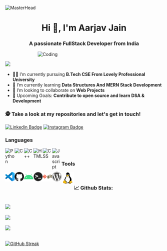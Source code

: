 
<!--
**jainaarjav07/jainaarjav07** is a ✨ _special_ ✨ repository because its `README.md` (this file) appears on your GitHub profile.

Here are some ideas to get you started:

- 🔭 I’m currently working on ...
- 🌱 I’m currently learning ...
- 👯 I’m looking to collaborate on ...
- 🤔 I’m looking for help with ...
- 💬 Ask me about ...
- 📫 How to reach me: ...
- 😄 Pronouns: ...
- ⚡ Fun fact: ...
-->


![MasterHead](https://firebasestorage.googleapis.com/v0/b/flexi-coding.appspot.com/o/dempgi7-520f8d5f-63d4-4453-8822-dbc149ae27f8.gif?alt=media&token=91c0c7b2-93c3-4029-b011-1a8703c5730d)
 
<h1 align="center">Hi 👋, I'm Aarjav Jain</h1>
<h3 align="center">A passionate FullStack Developer from India</h3>

<img align="right" alt="Coding" width="400" src="https://cdn.dribbble.com/users/1162077/screenshots/3848914/programmer.gif">
<br>

![](https://komarev.com/ghpvc/?username=jainaarjav07&color=blue)<br>
 
  
- 👨‍🏭 I’m currently pursuing **B.Tech CSE From Lovely Professional University** <br>
- 🏫 I’m currently learning **Data Structures And MERN Stack Development** <br>
- 🙌 I’m looking to collaborate on **Web Projects** <br>
 - 🥅 Upcoming Goals: **Contribute to open source and learn DSA & Development** <br>


### 🕵 Take a look at my repositories and let's get in touch!<br>


[![Linkedin Badge](https://img.shields.io/badge/-jainaarjav-blue?style=flat-square&logo=Linkedin&logoColor=white&link=https://www.linkedin.com/in/jainaarjav/)](https://www.linkedin.com/in/jainaarjav/) 
[![Instagram Badge](https://img.shields.io/badge/-@jn_aarjav_-E4405F?style=flat-square&logo=instagram&logoColor=white&link=https://www.instagram.com/jn_aarjav)](https://www.instagram.com/jn_aarjav) 
### Languages
<img align="left" alt="Python" width="30px" src="https://upload.wikimedia.org/wikipedia/commons/thumb/c/c3/Python-logo-notext.svg/800px-Python-logo-notext.svg.png" />
<img align="left" alt="C" width="30px" src="https://upload.wikimedia.org/wikipedia/commons/1/18/C_Programming_Language.svg" />
<img align="left" alt="C++" width="30px" src="https://upload.wikimedia.org/wikipedia/commons/thumb/1/18/ISO_C%2B%2B_Logo.svg/1200px-ISO_C%2B%2B_Logo.svg.png" />
<img align="left" alt="HTML" width="30px" src="https://upload.wikimedia.org/wikipedia/commons/thumb/6/61/HTML5_logo_and_wordmark.svg/1200px-HTML5_logo_and_wordmark.svg.png" />
<img align="left" alt="CSS" width="30px" src="https://upload.wikimedia.org/wikipedia/commons/thumb/d/d5/CSS3_logo_and_wordmark.svg/1200px-CSS3_logo_and_wordmark.svg.png" />
<img align="left" alt="Javascript" width="30px" src="https://upload.wikimedia.org/wikipedia/commons/thumb/b/ba/Javascript_badge.svg/1200px-Javascript_badge.svg.png" /><br>

### Tools
<img align="left" alt="Visual Studio Code" width="30px" src="https://raw.githubusercontent.com/github/explore/80688e429a7d4ef2fca1e82350fe8e3517d3494d/topics/visual-studio-code/visual-studio-code.png" />
<img align="left" alt="GitHub" width="30px" src="https://raw.githubusercontent.com/github/explore/78df643247d429f6cc873026c0622819ad797942/topics/github/github.png" />
<img align="left" alt="Android" width="30px" src="https://raw.githubusercontent.com/github/explore/80688e429a7d4ef2fca1e82350fe8e3517d3494d/topics/android/android.png" />
<img align="left" alt="Terminal" width="30px" src="https://raw.githubusercontent.com/github/explore/80688e429a7d4ef2fca1e82350fe8e3517d3494d/topics/terminal/terminal.png" />
<img align="left" alt="Terminal" width="30px" src="https://raw.githubusercontent.com/github/explore/80688e429a7d4ef2fca1e82350fe8e3517d3494d/topics/git/git.png" />
<img align="left" alt="Wordpress" width="30px" src="https://raw.githubusercontent.com/github/explore/80688e429a7d4ef2fca1e82350fe8e3517d3494d/topics/wordpress/wordpress.png" />
<img align="left" alt="Linux" width="40px" src="https://raw.githubusercontent.com/github/explore/80688e429a7d4ef2fca1e82350fe8e3517d3494d/topics/linux/linux.png" /><br>


### 📈 Github Stats:


<br>
<a href="https://github.com/jainaarjav">
<img align="center" src="https://github-readme-stats.vercel.app/api?username=jainaarjav&show_icons=true&include_all_commits=true&theme=midnight-purple&count_private=true">
</a>
<br><br>
<a href="https://github.com/remcohalman/github-readme-stats">
<img align="center" src="https://github-readme-stats.anuraghazra1.vercel.app/api/top-langs/?username=jainaarjav&layout=compact&theme=blue-green" />
</a>
<br>
<br>

<img width="830" src="https://github-readme-activity-graph.vercel.app/graph?username=jainaarjav07&bg_color=21232a&color=a8eeff&line=61dafb&point=f0fcff&area=true&hide_border=false" />
<br>
<br>

[![GitHub Streak](https://github-readme-streak-stats.herokuapp.com/?user=jainaarjav)](https://git.io/streak-stats)
